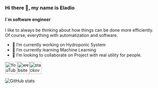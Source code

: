### Hi there 👋, my name is Eladio
#### I´m software engineer

I like to always be thinking about how things can be done more efficiently. Of course, everything with automatization and software.

- 🔭 I’m currently working on Hydroponic System 
- 🌱 I’m currently learning Machine Learning 
- 👯 I’m looking to collaborate on Project with real utility for people. 

[<img src='https://cdn.jsdelivr.net/npm/simple-icons@3.0.1/icons/youtube.svg' alt='YouTube' height='40'>](https://www.youtube.com/channel/UC-uaU5oLN-xrHeKWzWeo0Hw/videos)[<img src='https://cdn.jsdelivr.net/npm/simple-icons@3.0.1/icons/icloud.svg' alt='website' height='40'>](http://eladiorocha.me/)[<img src='https://cdn.jsdelivr.net/npm/simple-icons@3.0.1/icons/stackoverflow.svg' alt='stackoverflow' height='40'>](https://es.stackoverflow.com/users/177151/eladio-rocha-vizcaino)  

![GitHub stats](https://github-readme-stats.vercel.app/api?username=EladioRocha&show_icons=true)  


<!--
**EladioRocha/EladioRocha** is a ✨ _special_ ✨ repository because its `README.md` (this file) appears on your GitHub profile.

Here are some ideas to get you started:

- 🌱 I’m currently working on ...
-  🤖 I’m currently learning ...
- 👯 I’m looking to collaborate on ...
- 🤔 I’m looking for help with ...
- 💬 Ask me about ...
- 📫 How to reach me: ...
- 😄 Pronouns: ...
- ⚡ Fun fact: ...
-->
